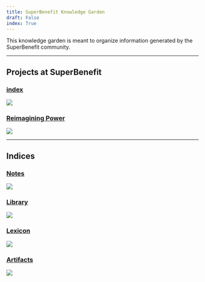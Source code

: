 ```yaml
---
title: SuperBenefit Knowledge Garden
draft: False
index: True
---
```


This knowledge garden is meant to organize information generated by the SuperBenefit community. 

---

## Projects at SuperBenefit

### [index](notes/dao-primitives/index.md)

![](notes/dao-primitives/index.md#^502d53)

### [Reimagining Power](notes/rpp/index.md.md)

![](notes/rpp/Reimagining%20Power%20-%20How%20Web3%20Can%20Transform%20Impact.md#^5b4dff)

---

## Indices

### [Notes](notes/index.md)

![](notes/index.md#^5197a8)

### [Library](library/index.md)

![](library/index.md#^2cfaec)

### [Lexicon](tags/index.md)

![](tags/index.md#^9b312a)

### [Artifacts](artifacts/index.md)

![](artifacts/index.md#^c5ed6c)

